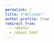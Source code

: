 ```yaml
---
permalink: /
title: #"Welcome!"
author_profile: true
redirect_from: 
  - /about/
  - /about.html
---
```


<!-- My name is Paul and I am a Ph.D. student at the University of Washington in the Department of Mechanical Engineering. I am currently working on model-predictive control and precision instrumentation at the Mechatronics, Automation, and Control Systems Laboratory under the supervision of Professor Xu Chen (https://macslab.xyz/). My most recent work uses experiments paired with numerical modeling to predict the behavior of patented electrohydrodynamic nanomanufacturing processes. Please feel free to browse my list of publications for more information and, as always, please don't hesitate to reach out if you're interested in collaborating!
//-->




